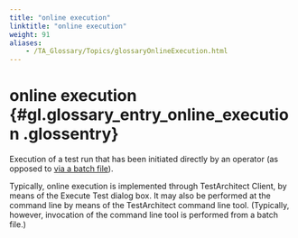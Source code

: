 ```yaml
--- 
title: "online execution"
linktitle: "online execution"
weight: 91
aliases: 
    - /TA_Glossary/Topics/glossaryOnlineExecution.html
---
```

# online execution {#gl.glossary_entry_online_execution .glossentry}

Execution of a test run that has been initiated directly by an operator \(as opposed to [via a batch file](glossaryOfflineExecution.html)\).

Typically, online execution is implemented through TestArchitect Client, by means of the Execute Test dialog box. It may also be performed at the command line by means of the TestArchitect command line tool. \(Typically, however, invocation of the command line tool is performed from a batch file.\)

